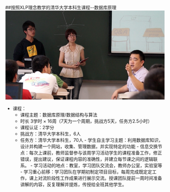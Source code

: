  ##按照XLP理念教学的清华大学本科生课程--数据库原理
 <br>
![0](../assets/case/case-pic/XLP2.jpg)
   - 课程：
        + 课程主题：数据库原理/数据结构与算法
        + 时长	3学时 × 16周（7天为一个周期，挑战方5天，任务方2.5小时）
        + 课程认证：2学分
        + 挑战方：清华大学本科生，6人
        + 任务方：清华大学本科生，70人
    - 学生自主学习主题：利用数据库知识，设计并构建一个网站，收集、管理数据，并实现特定的功能
    - 信息交换节点：每次上课前，教师监督参与该周学习活动学生的课程准备工作，修正错误，提出建议，保证课程内容的准确性，并建立每节课之间的逻辑联系。
    - 学习活动的地点：教室，学习团队交流会，教师办公室，实验室等
    - 学习重心前移：学习团队在学期初制定项目目标，每周完成既定定工作，课上对流阶段性工作成果进行展示交流。授课团队提前一周时间准备讲解的内容，反复理解并提炼，传授给全班其他学生。


